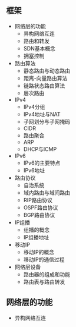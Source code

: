 
## 框架

- 网络层的功能
	- 异构网络互连
	- 路由和转发
	- SDN基本概念
	- 拥塞控制
- 路由算法
	- 静态路由与动态路由
	- 距离-向量路由算法
	- 链路状态路由算法
	- 层次路由
- IPv4
	- IPv4分组
	- IPv4地址与NAT
	- 子网划分与子网掩码
	- CIDR
	- 路由聚合
	- ARP
	- DHCP与ICMP
- IPv6
	- IPv6的主要特点
	- IPv6地址
- 路由协议
	- 自治系统
	- 域内路由与域间路由
	- RIP路由协议
	- OSPF路由协议
	- BGP路由协议
- IP组播
	- 组播的概念
	- IP组播地址
- 移动IP
	- 移动IP的概念
	- 移动IP的通信过程
- 网络层设备
	- 路由器的组成和功能
	- 路由表与路由转发

## 网络层的功能

- 异构网络互连
